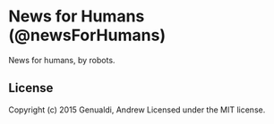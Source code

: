 # News for Humans (@newsForHumans)

News for humans, by robots.


## License
Copyright (c) 2015 Genualdi, Andrew 
Licensed under the MIT license.
